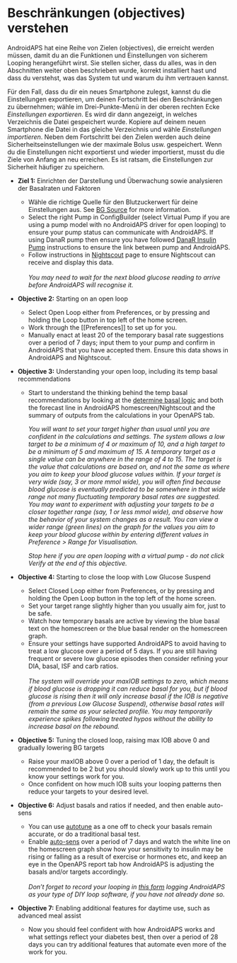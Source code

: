 # Beschränkungen (objectives) verstehen

AndroidAPS hat eine Reihe von Zielen (objectives), die erreicht werden müssen, damit du an die Funktionen und Einstellungen von sicherem Looping herangeführt wirst. Sie stellen sicher, dass du alles, was in den Abschnitten weiter oben beschrieben wurde, korrekt installiert hast und dass du verstehst, was das System tut und warum du ihm vertrauen kannst.

Für den Fall, dass du dir ein neues Smartphone zulegst, kannst du die Einstellungen exportieren, um deinen Fortschritt bei den Beschränkungen zu übernehmen; wähle im Drei-Punkte-Menü in der oberen rechten Ecke *Einstellungen exportieren*. Es wird dir dann angezeigt, in welches Verzeichnis die Datei gespeichert wurde. Kopiere auf deinem neuen Smartphone die Datei in das gleiche Verzeichnis und wähle *Einstellungen importieren*. Neben dem Fortschritt bei den Zielen werden auch deine Sicherheitseinstellungen wie der maximale Bolus usw. gespeichert. Wenn du die Einstellungen nicht exportierst und wieder importierst, musst du die Ziele von Anfang an neu erreichen. Es ist ratsam, die Einstellungen zur Sicherheit häufiger zu speichern.  

* **Ziel 1:** Einrichten der Darstellung und Überwachung sowie analysieren der Basalraten und Faktoren 
  * Wähle die richtige Quelle für den Blutzuckerwert für deine Einstellungen aus. See [BG Source](../Configration/BG-Source.html) for more information.
  * Select the right Pump in ConfigBuilder (select Virtual Pump if you are using a pump model with no AndroidAPS driver for open looping) to ensure your pump status can communicate with AndroidAPS. If using DanaR pump then ensure you have followed [DanaR Insulin Pump](../Confguration/DanaR-Insulin-Pump.html) instructions to ensure the link between pump and AndroidAPS.
  * Follow instructions in [Nightscout](../Installin-AndroidAPS/Nightscout.html) page to ensure Nightscout can receive and display this data. <br />  
    _You may need to wait for the next blood glucose reading to arrive before AndroidAPS will recognise it._  
* **Objective 2:** Starting on an open loop 
  * Select Open Loop either from Preferences, or by pressing and holding the Loop button in top left of the home screen.
  * Work through the [[Preferences]] to set up for you.
  * Manually enact at least 20 of the temporary basal rate suggestions over a period of 7 days; input them to your pump and confirm in AndroidAPS that you have accepted them. Ensure this data shows in AndroidAPS and Nightscout.  

* **Objective 3:** Understanding your open loop, including its temp basal recommendations
  
  * Start to understand the thinking behind the temp basal recommendations by looking at the [determine basal logic](https://openaps.readthedocs.io/en/latest/docs/While%20You%20Wait%20For%20Gear/Understand-determine-basal.html) and both the forecast line in AndroidAPS homescreen/Nightscout and the summary of outputs from the calculations in your OpenAPS tab.   
      
    _You will want to set your target higher than usual until you are confident in the calculations and settings. The system allows a low target to be a minimum of 4 or maximum of 10, and a high target to be a minimum of 5 and maximum of 15. A temporary target as a single value can be anywhere in the range of 4 to 15. The target is the value that calculations are based on, and not the same as where you aim to keep your blood glucose values within. If your target is very wide (say, 3 or more mmol wide), you will often find because blood glucose is eventually predicted to be somewhere in that wide range not many fluctuating temporary basal rates are suggested. You may want to experiment with adjusting your targets to be a closer together range (say, 1 or less mmol wide), and observe how the behavior of your system changes as a result. You can view a wider range (green lines) on the graph for the values you aim to keep your blood glucose within by entering different values in Preference > Range for Visualisation._   
      
    _Stop here if you are open looping with a virtual pump - do not click Verify at the end of this objective._

* **Objective 4:** Starting to close the loop with Low Glucose Suspend
  
  * Select Closed Loop either from Preferences, or by pressing and holding the Open Loop button in the top left of the home screen.
  * Set your target range slightly higher than you usually aim for, just to be safe.
  * Watch how temporary basals are active by viewing the blue basal text on the homescreen or the blue basal render on the homescreen graph.
  * Ensure your settings have supported AndroidAPS to avoid having to treat a low glucose over a period of 5 days. If you are still having frequent or severe low glucose episodes then consider refining your DIA, basal, ISF and carb ratios. <br />  
    _The system will override your maxIOB settings to zero, which means if blood glucose is dropping it can reduce basal for you, but if blood glucose is rising then it will only increase basal if the IOB is negative (from a previous Low Glucose Suspend), otherwise basal rates will remain the same as your selected profile. You may temporarily experience spikes following treated hypos without the ability to increase basal on the rebound._  
* **Objective 5:** Tuning the closed loop, raising max IOB above 0 and gradually lowering BG targets 
  * Raise your maxIOB above 0 over a period of 1 day, the default is recommended to be 2 but you should slowly work up to this until you know your settings work for you.
  * Once confident on how much IOB suits your looping patterns then reduce your targets to your desired level.  
* **Objective 6:** Adjust basals and ratios if needed, and then enable auto-sens 
  * You can use [autotune](https://openaps.readthedocs.io/en/latest/docs/Customize-Iterate/autotune.html) as a one off to check your basals remain accurate, or do a traditional basal test.
  * Enable [auto-sens](../Usage/Open-APS-features.html) over a period of 7 days and watch the white line on the homescreen graph show how your sensitivity to insulin may be rising or falling as a result of exercise or hormones etc, and keep an eye in the OpenAPS report tab how AndroidAPS is adjusting the basals and/or targets accordingly. <br />  
    _Don’t forget to record your looping in [this form](http://bit.ly/nowlooping) logging AndroidAPS as your type of DIY loop software, if you have not already done so._  
* **Objective 7:** Enabling additional features for daytime use, such as advanced meal assist 
  * Now you should feel confident with how AndroidAPS works and what settings reflect your diabetes best, then over a period of 28 days you can try additional features that automate even more of the work for you.